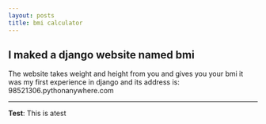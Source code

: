 ```yaml
---
layout: posts
title: bmi calculator
---
```


## I maked a django website named bmi
The website takes weight and height from you and gives you your bmi
it was my first experience in django
and its address is:
98521306.pythonanywhere.com



---
**Test**: This is atest
